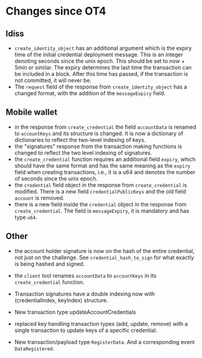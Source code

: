 # Changes since OT4

## Idiss

- `create_identity_object` has an additional argument which is the expiry time
  of the initial credential deployment message. This is an integer denoting
  seconds since the unix epoch. This should be set to now + 5min or similar. The
  expiry determines the last time the transaction can be included in a block.
  After this time has passed, if the transaction is not committed, it will never
  be.
- The `request` field of the response from `create_identity_object` has a
  changed format, with the addition of the `messageExpiry` field.

## Mobile wallet

- in the response from `create_credential` the field `accountData` is renamed to
  `accountKeys` and its structure is changed. It is now a dictionary of
  dictionaries to reflect the two-level indexing of keys.
- the "signatures" response from the transaction making functions is changed to
  reflect the two level indexing of signatures.
- the `create_credential` function requires an additional field `expiry`, which
  should have the same format and has the same meaning as the `expiry` field
  when creating transactions, i.e., it is a u64 and denotes the number of
  seconds since the unix epoch.
- the `credential` field object in the response from `create_credential` is modified.
  There is a new field `credentialPublicKeys` and the old field `account` is removed.
- there is a new field inside the `credential` object in the response from `create_credential`.
  The field is `messageExpiry`, it is mandatory and has type `u64`.

## Other

- the account holder signature is now on the hash of the entire credential, not
  just on the challenge. See `credential_hash_to_sign` for what exactly is being
  hashed and signed.

- the `client` tool renames `accountData` to `accountKeys` in its
  `create_credential` function.

- Transaction signatures have a double indexing now with (credentialIndex,
  keyIndex) structure.

- New transaction type updateAccountCredentials

- replaced key handling transaction types (add, update, remove) with a single
  transaction to update keys of a specific credential.

- New transaction/payload type `RegisterData`. And a corresponding event `DataRegistered`.
